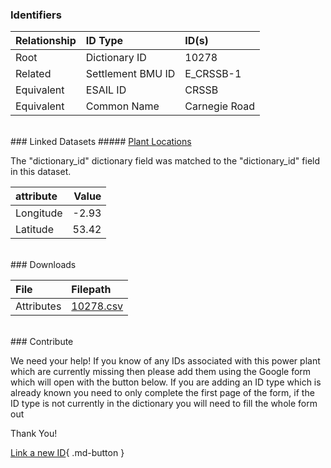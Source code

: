### Identifiers

| Relationship   | ID Type           | ID(s)         |
|:---------------|:------------------|:--------------|
| Root           | Dictionary ID     | 10278         |
| Related        | Settlement BMU ID | E_CRSSB-1     |
| Equivalent     | ESAIL ID          | CRSSB         |
| Equivalent     | Common Name       | Carnegie Road |

<br>
### Linked Datasets
##### <a href="https://osuked.github.io/Power-Station-Dictionary/datasets/plant-locations">Plant Locations</a>



The "dictionary_id" dictionary field was matched to the "dictionary_id" field in this dataset.

| attribute   |   Value |
|:------------|--------:|
| Longitude   |   -2.93 |
| Latitude    |   53.42 |


<br>
### Downloads


| File       | Filepath                                                                              |
|:-----------|:--------------------------------------------------------------------------------------|
| Attributes | [10278.csv](https://osuked.github.io/Power-Station-Dictionary/object_attrs/10278.csv) |


<br>
### Contribute

We need your help! If you know of any IDs associated with this power plant which are currently missing then please add them using the Google form which will open with the button below. If you are adding an ID type which is already known you need to only complete the first page of the form, if the ID type is not currently in the dictionary you will need to fill the whole form out

Thank You!

[Link a new ID](https://docs.google.com/forms/d/e/1FAIpQLSc5jRsQ7NgiLLXbwo9PUdwTQyuqbRwThltG56-o6NVSe7E_nw/viewform?usp=pp_url&entry.251912331=10278){ .md-button }
